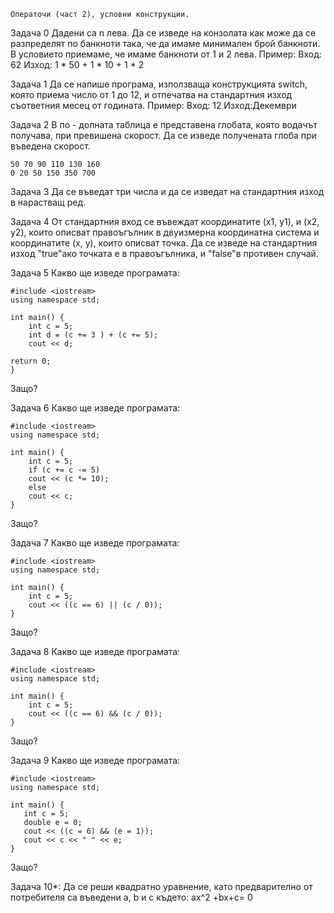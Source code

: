 ```
Операточи (част 2), условни конструкции.
```
Задача 0
Дадени са n лева. Да се изведе на конзолата как може да се разпределят по
банкноти така, че да имаме минимален брой банкноти. В условието приемаме, че
имаме банкноти от 1 и 2 лева.
Пример:
Вход: 62
Изход: 1 * 50 + 1 * 10 + 1 * 2

Задача 1
Да се напише програма, използваща конструкцията switch, която приема число от
1 до 12, и отпечатва на стандартния изход съответния месец от годината.
Пример:
Вход: 12
Изход:Декември

Задача 2
В по - долната таблица е представена глобата, която водачът получава, при
превишена скорост. Да се изведе получената глоба при въведена скорост.

```
50 70 90 110 130 160
0 20 50 150 350 700
```
Задача 3
Да се въведат три числа и да се изведат на стандартния изход в нарастващ ред.

Задача 4
От стандартния вход се въвеждат координатите (x1, y1), и (x2, y2), които описват
правоъгълник в двуизмерна координатна система и координатите (x, y), които
описват точка. Да се изведе на стандартния изход "true"ако точката е в
правоъгълника, и "false"в противен случай.

Задача 5
Какво ще изведе програмата:

```
#include <iostream>
using namespace std;

int main() {
    int c = 5;
    int d = (c += 3 ) + (c += 5);
    cout << d;
```

```
return 0;
}
```
Защо?

Задача 6
Какво ще изведе програмата:

```
#include <iostream>
using namespace std;

int main() {
    int c = 5;
    if (c += c -= 5)
    cout << (c *= 10);
    else
    cout << c;
}
```
Защо?

Задача 7
Какво ще изведе програмата:

```
#include <iostream>
using namespace std;

int main() {
    int c = 5;
    cout << ((c == 6) || (c / 0));
}
```
Защо?

Задача 8
Какво ще изведе програмата:

```
#include <iostream>
using namespace std;

int main() {
    int c = 5;
    cout << ((c == 6) && (c / 0));
}
```
Защо?

Задача 9
Какво ще изведе програмата:


```
#include <iostream>
using namespace std;

int main() {
   int c = 5;
   double e = 0;
   cout << ((c = 6) && (e = 1));
   cout << c << " " << e;
}
```
Защо?

Задача 10*:
Да се реши квадратно уравнение, като предварително от потребителя са въведени
	a, b и с където:
	ax^2 +bx+c= 0


